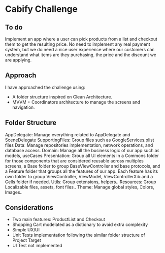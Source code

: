 # Cabify Challenge
## To do

Implement an app where a user can pick products from a list and checkout them to get the resulting price. No need to implement any real payment system, but we do need a nice user experience where our customers can understand what items are they purchasing, the price and the discount we are applying.

## Approach

I have approached the challenge using:
- A folder structure inspired on Clean Architecture. 
- MVVM + Coordinators architecture to manage the screens and navigation.

## Folder Structure

AppDelegate: Manage everything related to AppDelegate and SceneDelegate
SupportingFiles: Group files such as GoogleServices.plist files
Data: Manage repositories implementation, network operations, and database access. 
Domain: Manage all the business logic of our app such as models, useCases
Presentation: Group all UI elements in a Commons folder for those components that are considered reusable across multiples screens, a Base folder to group BaseViewController and base protocols, and a Feature folder that groups all the features of our app. Each feature has its own folder to group ViewController, ViewModel, ViewControllerXib and a Cells folder if needed.
Utils: Group extensions, helpers..
Resources: Group Localizable files, assets, font files..
Theme: Manage global styles, Colors, Images..

## Considerations

- Two main features: ProductList and Checkout
- Shopping Cart modelated as a dictionary to avoid extra complexity
- Simple UX/UI
- Unit Tests implementation following the similar folder structure of Project Target
- UI Test not implemented

